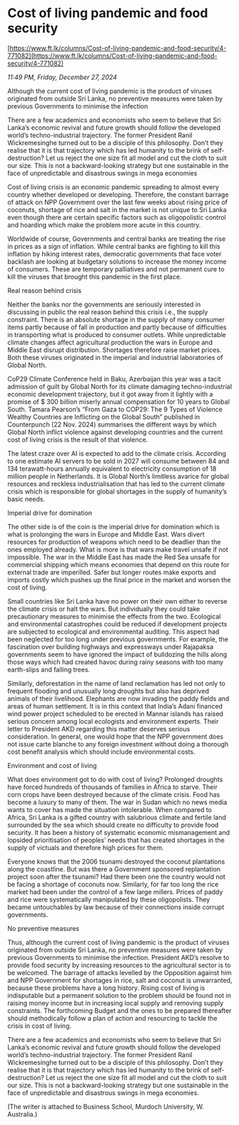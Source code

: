 # Cost of living pandemic and food security

[https://www.ft.lk/columns/Cost-of-living-pandemic-and-food-security/4-771082](https://www.ft.lk/columns/Cost-of-living-pandemic-and-food-security/4-771082)

*11:49 PM, Friday, December 27, 2024*

Although the current cost of living pandemic is the product of viruses originated from outside Sri Lanka, no preventive measures were taken by previous Governments to minimise the infection

There are a few academics and economists who seem to believe that Sri Lanka’s economic revival and future growth should follow the developed world’s techno-industrial trajectory. The former President Ranil Wickremesinghe turned out to be a disciple of this philosophy. Don’t they realise that it is that trajectory which has led humanity to the brink of self-destruction? Let us reject the one size fit all model and cut the cloth to suit our size. This is not a backward-looking strategy but one sustainable in the face of unpredictable and disastrous swings in mega economies

Cost of living crisis is an economic pandemic spreading to almost every country whether developed or developing. Therefore, the constant barrage of attack on NPP Government over the last few weeks about rising price of coconuts, shortage of rice and salt in the market is not unique to Sri Lanka even though there are certain specific factors such as oligopolistic control and hoarding which make the problem more acute in this country.

Worldwide of course, Governments and central banks are treating the rise in prices as a sign of inflation. While central banks are fighting to kill this inflation by hiking interest rates, democratic governments that face voter backlash are looking at budgetary solutions to increase the money income of consumers. These are temporary palliatives and not permanent cure to kill the viruses that brought this pandemic in the first place.

Real reason behind crisis

Neither the banks nor the governments are seriously interested in discussing in public the real reason behind this crisis i.e., the supply constraint. There is an absolute shortage in the supply of many consumer items partly because of fall in production and partly because of difficulties in transporting what is produced to consumer outlets. While unpredictable climate changes affect agricultural production the wars in Europe and Middle East disrupt distribution. Shortages therefore raise market prices. Both these viruses originated in the imperial and industrial laboratories of Global North.

CoP29 Climate Conference held in Baku, Azerbaijan this year was a tacit admission of guilt by Global North for its climate damaging techno-industrial economic development trajectory, but it got away from it lightly with a promise of $ 300 billion miserly annual compensation for 10 years to Global South. Tamara Pearson’s “From Gaza to COP29: The 9 Types of Violence Wealthy Countries are Inflicting on the Global South” published in Counterpunch (22 Nov. 2024) summarises the different ways by which Global North inflict violence against developing countries and the current cost of living crisis is the result of that violence.

The latest craze over AI is expected to add to the climate crisis. According to one estimate AI servers to be sold in 2027 will consume between 84 and 134 terawatt-hours annually equivalent to electricity consumption of 18 million people in Netherlands. It is Global North’s limitless avarice for global resources and reckless industrialisation that has led to the current climate crisis which is responsible for global shortages in the supply of humanity’s basic needs.

Imperial drive for domination

The other side is of the coin is the imperial drive for domination which is what is prolonging the wars in Europe and Middle East. Wars divert resources for production of weapons which need to be deadlier than the ones employed already. What is more is that wars make travel unsafe if not impossible. The war in the Middle East has made the Red Sea unsafe for commercial shipping which means economies that depend on this route for external trade are imperilled. Safer but longer routes make exports and imports costly which pushes up the final price in the market and worsen the cost of living.

Small countries like Sri Lanka have no power on their own either to reverse the climate crisis or halt the wars. But individually they could take precautionary measures to minimise the effects from the two. Ecological and environmental catastrophes could be reduced if development projects are subjected to ecological and environmental auditing. This aspect had been neglected for too long under previous governments. For example, the fascination over building highways and expressways under Rajapaksa governments seem to have ignored the impact of bulldozing the hills along those ways which had created havoc during rainy seasons with too many earth-slips and falling trees.

Similarly, deforestation in the name of land reclamation has led not only to frequent flooding and unusually long droughts but also has deprived animals of their livelihood. Elephants are now invading the paddy fields and areas of human settlement. It is in this context that India’s Adani financed wind power project scheduled to be erected in Mannar islands has raised serious concern among local ecologists and environment experts. Their letter to President AKD regarding this matter deserves serious consideration. In general, one would hope that the NPP government does not issue carte blanche to any foreign investment without doing a thorough cost benefit analysis which should include environmental costs.

Environment and cost of living

What does environment got to do with cost of living? Prolonged droughts have forced hundreds of thousands of families in Africa to starve. Their corn crops have been destroyed because of the climate crisis. Food has become a luxury to many of them. The war in Sudan which no news media wants to cover has made the situation intolerable. When compared to Africa, Sri Lanka is a gifted country with salubrious climate and fertile land surrounded by the sea which should create no difficulty to provide food security. It has been a history of systematic economic mismanagement and lopsided prioritisation of peoples’ needs that has created shortages in the supply of victuals and therefore high prices for them.

Everyone knows that the 2006 tsunami destroyed the coconut plantations along the coastline. But was there a Government sponsored replantation project soon after the tsunami? Had there been one the country would not be facing a shortage of coconuts now. Similarly, for far too long the rice market had been under the control of a few large millers. Prices of paddy and rice were systematically manipulated by these oligopolists. They became untouchables by law because of their connections inside corrupt governments.

No preventive measures

Thus, although the current cost of living pandemic is the product of viruses originated from outside Sri Lanka, no preventive measures were taken by previous Governments to minimise the infection. President AKD’s resolve to provide food security by increasing resources to the agricultural sector is to be welcomed. The barrage of attacks levelled by the Opposition against him and NPP Government for shortages in rice, salt and coconut is unwarranted, because these problems have a long history. Rising cost of living is indisputable but a permanent solution to the problem should be found not in raising money income but in increasing local supply and removing supply constraints. The forthcoming Budget and the ones to be prepared thereafter should methodically follow a plan of action and resourcing to tackle the crisis in cost of living.

There are a few academics and economists who seem to believe that Sri Lanka’s economic revival and future growth should follow the developed world’s techno-industrial trajectory. The former President Ranil Wickremesinghe turned out to be a disciple of this philosophy. Don’t they realise that it is that trajectory which has led humanity to the brink of self-destruction? Let us reject the one size fit all model and cut the cloth to suit our size. This is not a backward-looking strategy but one sustainable in the face of unpredictable and disastrous swings in mega economies.

(The writer is attached to Business School, Murdoch University, W. Australia.)

